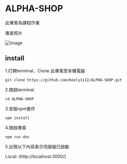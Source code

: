 # ALPHA-SHOP

此專案為課程作業

專案照片

![image](https://github.com/LeoChiang0917/A4-ALPHA-Shop-I/assets/132338192/4139edaa-6dca-4f7c-81db-b27bedb3b099)



## install

1.打開terminal，Clone 此專案至本機電腦

`git clone https://github.com/Keely1112/ALPHA-SHOP.git`

2.開啟terminal

`cd ALPHA-SHOP`

3.安裝npm套件

`npm install`

4.開啟專案

`npm run dev`

5.出現以下內容表示伺服器已啟動

Local:  (http://localhost:3000/)
